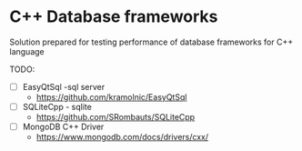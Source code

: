 # C++ Database frameworks
Solution prepared for testing performance of database frameworks for C++ language

TODO:
- [ ] EasyQtSql -sql server
  - https://github.com/kramolnic/EasyQtSql
- [ ] SQLiteCpp - sqlite 
  - https://github.com/SRombauts/SQLiteCpp
- [ ] MongoDB C++ Driver
  - https://www.mongodb.com/docs/drivers/cxx/